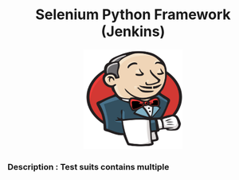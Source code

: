 <h1 align="center"> Selenium Python Framework (Jenkins) </h1>

<p align="center">
  <img src="https://github.com/Osama-NJ/selenium-python-framework/blob/main/Photo/Jenkins%20picture.PNG" width="200" height="200" />
</p>


### Description : Test suits contains multiple
